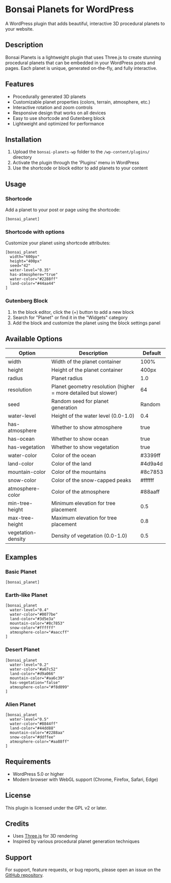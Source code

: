 # Bonsai Planets for WordPress

A WordPress plugin that adds beautiful, interactive 3D procedural planets to your website.

## Description

Bonsai Planets is a lightweight plugin that uses Three.js to create stunning procedural planets that can be embedded in your WordPress posts and pages. Each planet is unique, generated on-the-fly, and fully interactive.

## Features

- Procedurally generated 3D planets
- Customizable planet properties (colors, terrain, atmosphere, etc.)
- Interactive rotation and zoom controls
- Responsive design that works on all devices
- Easy to use shortcode and Gutenberg block
- Lightweight and optimized for performance

## Installation

1. Upload the `bonsai-planets-wp` folder to the `/wp-content/plugins/` directory
2. Activate the plugin through the 'Plugins' menu in WordPress
3. Use the shortcode or block editor to add planets to your content

## Usage

### Shortcode

Add a planet to your post or page using the shortcode:

```
[bonsai_planet]
```

### Shortcode with options

Customize your planet using shortcode attributes:

```
[bonsai_planet 
  width="600px" 
  height="400px" 
  seed="42" 
  water-level="0.35" 
  has-atmosphere="true" 
  water-color="#2288ff" 
  land-color="#44aa44"
]
```

### Gutenberg Block

1. In the block editor, click the (+) button to add a new block
2. Search for "Planet" or find it in the "Widgets" category
3. Add the block and customize the planet using the block settings panel

## Available Options

| Option | Description | Default |
|--------|-------------|---------|
| width | Width of the planet container | 100% |
| height | Height of the planet container | 400px |
| radius | Planet radius | 1.0 |
| resolution | Planet geometry resolution (higher = more detailed but slower) | 64 |
| seed | Random seed for planet generation | Random |
| water-level | Height of the water level (0.0-1.0) | 0.4 |
| has-atmosphere | Whether to show atmosphere | true |
| has-ocean | Whether to show ocean | true |
| has-vegetation | Whether to show vegetation | true |
| water-color | Color of the ocean | #3399ff |
| land-color | Color of the land | #4d9a4d |
| mountain-color | Color of the mountains | #8c7853 |
| snow-color | Color of the snow-capped peaks | #ffffff |
| atmosphere-color | Color of the atmosphere | #88aaff |
| min-tree-height | Minimum elevation for tree placement | 0.5 |
| max-tree-height | Maximum elevation for tree placement | 0.8 |
| vegetation-density | Density of vegetation (0.0-1.0) | 0.5 |

## Examples

### Basic Planet

```
[bonsai_planet]
```

### Earth-like Planet

```
[bonsai_planet 
  water-level="0.4" 
  water-color="#0077be" 
  land-color="#3d5e3a" 
  mountain-color="#8c7853" 
  snow-color="#ffffff" 
  atmosphere-color="#aaccff"
]
```

### Desert Planet

```
[bonsai_planet 
  water-level="0.2" 
  water-color="#a67c52" 
  land-color="#d9a066" 
  mountain-color="#aa6c39" 
  has-vegetation="false" 
  atmosphere-color="#f8d099"
]
```

### Alien Planet

```
[bonsai_planet 
  water-level="0.5" 
  water-color="#8844ff" 
  land-color="#44dd88" 
  mountain-color="#2288aa" 
  snow-color="#ddffee" 
  atmosphere-color="#aa88ff"
]
```

## Requirements

- WordPress 5.0 or higher
- Modern browser with WebGL support (Chrome, Firefox, Safari, Edge)

## License

This plugin is licensed under the GPL v2 or later.

## Credits

- Uses [Three.js](https://threejs.org/) for 3D rendering
- Inspired by various procedural planet generation techniques

## Support

For support, feature requests, or bug reports, please open an issue on the [GitHub repository](https://github.com/yourusername/bonsai-planets-wp). 